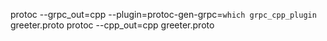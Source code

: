 protoc --grpc_out=cpp --plugin=protoc-gen-grpc=`which grpc_cpp_plugin` greeter.proto
protoc --cpp_out=cpp greeter.proto